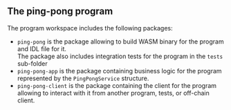 ## The **ping-pong** program

The program workspace includes the following packages:
- `ping-pong` is the package allowing to build WASM binary for the program and IDL file for it.  
  The package also includes integration tests for the program in the `tests` sub-folder
- `ping-pong-app` is the package containing business logic for the program represented by the `PingPongService` structure.  
- `ping-pong-client` is the package containing the client for the program allowing to interact with it from another program, tests, or
  off-chain client.

